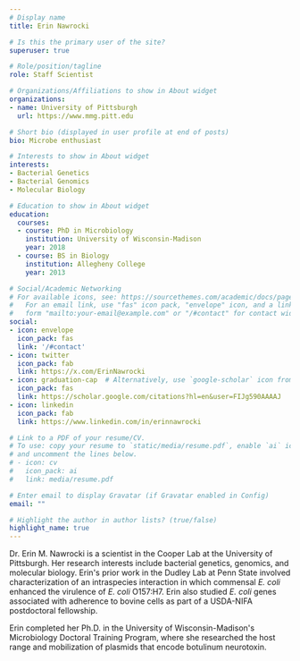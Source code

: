 ```yaml
---
# Display name
title: Erin Nawrocki

# Is this the primary user of the site?
superuser: true

# Role/position/tagline
role: Staff Scientist

# Organizations/Affiliations to show in About widget
organizations:
- name: University of Pittsburgh
  url: https://www.mmg.pitt.edu

# Short bio (displayed in user profile at end of posts)
bio: Microbe enthusiast

# Interests to show in About widget
interests:
- Bacterial Genetics
- Bacterial Genomics
- Molecular Biology

# Education to show in About widget
education:
  courses:
  - course: PhD in Microbiology
    institution: University of Wisconsin-Madison
    year: 2018
  - course: BS in Biology
    institution: Allegheny College
    year: 2013

# Social/Academic Networking
# For available icons, see: https://sourcethemes.com/academic/docs/page-builder/#icons
#   For an email link, use "fas" icon pack, "envelope" icon, and a link in the
#   form "mailto:your-email@example.com" or "/#contact" for contact widget.
social:
- icon: envelope
  icon_pack: fas
  link: '/#contact'
- icon: twitter
  icon_pack: fab
  link: https://x.com/ErinNawrocki
- icon: graduation-cap  # Alternatively, use `google-scholar` icon from `ai` icon pack
  icon_pack: fas
  link: https://scholar.google.com/citations?hl=en&user=FIJg590AAAAJ
- icon: linkedin
  icon_pack: fab
  link: https://www.linkedin.com/in/erinnawrocki

# Link to a PDF of your resume/CV.
# To use: copy your resume to `static/media/resume.pdf`, enable `ai` icons in `params.toml`, 
# and uncomment the lines below.
# - icon: cv
#   icon_pack: ai
#   link: media/resume.pdf

# Enter email to display Gravatar (if Gravatar enabled in Config)
email: ""

# Highlight the author in author lists? (true/false)
highlight_name: true
---
```


Dr. Erin M. Nawrocki is a scientist in the Cooper Lab at the University of Pittsburgh. Her research interests include bacterial genetics, genomics, and molecular biology. Erin's prior work in the Dudley Lab at Penn State involved characterization of an intraspecies interaction in which commensal *E. coli* enhanced the virulence of *E. coli* O157:H7. Erin also studied *E. coli* genes associated with adherence to bovine cells as part of a USDA-NIFA postdoctoral fellowship.

Erin completed her Ph.D. in the University of Wisconsin-Madison's Microbiology Doctoral Training Program, where she researched the host range and mobilization of plasmids that encode botulinum neurotoxin.

<!-- {{< icon name="download" pack="fas" >}} Download Erin's {{< staticref "/media/resume.pdf" "newtab" >}}CV{{< /staticref >}}. -->
